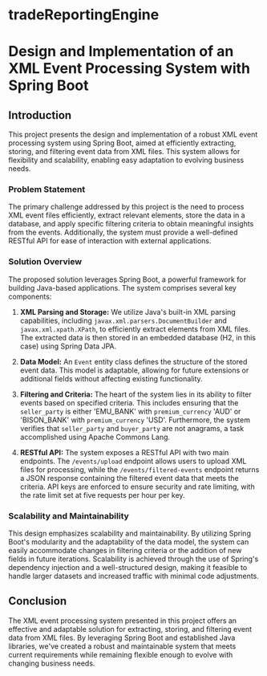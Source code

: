 # tradeReportingEngine
# Design and Implementation of an XML Event Processing System with Spring Boot

## Introduction

This project presents the design and implementation of a robust XML event processing system using Spring Boot, 
aimed at efficiently extracting, storing, and filtering event data from XML files. This system allows for flexibility and scalability,
enabling easy adaptation to evolving business needs.

### Problem Statement

The primary challenge addressed by this project is the need to process XML event files efficiently, extract relevant elements, 
store the data in a database, and apply specific filtering criteria to obtain meaningful insights from the events. 
Additionally, the system must provide a well-defined RESTful API for ease of interaction with external applications.

### Solution Overview

The proposed solution leverages Spring Boot, a powerful framework for building Java-based applications. The system comprises several key components:

1. **XML Parsing and Storage:** We utilize Java's built-in XML parsing capabilities, including `javax.xml.parsers.DocumentBuilder` and `javax.xml.xpath.XPath`, to efficiently extract elements from XML files. The extracted data is then stored in an embedded database (H2, in this case) using Spring Data JPA.

2. **Data Model:** An `Event` entity class defines the structure of the stored event data. This model is adaptable, allowing for future extensions or additional fields without affecting existing functionality.

3. **Filtering and Criteria:** The heart of the system lies in its ability to filter events based on specified criteria. This includes ensuring that the `seller_party` is either 'EMU_BANK' with `premium_currency` 'AUD' or 'BISON_BANK' with `premium_currency` 'USD'. Furthermore, the system verifies that `seller_party` and `buyer_party` are not anagrams, a task accomplished using Apache Commons Lang.

4. **RESTful API:** The system exposes a RESTful API with two main endpoints. The `/events/upload` endpoint allows users to upload XML files for processing, while the `/events/filtered-events` endpoint returns a JSON response containing the filtered event data that meets the criteria. API keys are enforced to ensure security and rate limiting, with the rate limit set at five requests per hour per key.

### Scalability and Maintainability

This design emphasizes scalability and maintainability. By utilizing Spring Boot's modularity and the adaptability of the data model, the system can easily accommodate changes in filtering criteria or the addition of new fields in future iterations. Scalability is achieved through the use of Spring's dependency injection and a well-structured design, making it feasible to handle larger datasets and increased traffic with minimal code adjustments.

## Conclusion

The XML event processing system presented in this project offers an effective and adaptable solution for extracting, storing, and filtering event data from XML files. By leveraging Spring Boot and established Java libraries, we've created a robust and maintainable system that meets current requirements while remaining flexible enough to evolve with changing business needs.

